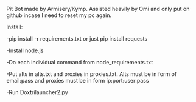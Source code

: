 Pit Bot made by Armisery/Kymp. Assisted heavily by Omi and only put on github incase I need to reset my pc again.

Install:

  -pip install -r requirements.txt or just pip install requests

  -Install node.js

  -Do each individual command from node_requirements.txt

  -Put alts in alts.txt and proxies in proxies.txt. Alts must be in form of email:pass and proxies must be in form ip:port:user:pass

  -Run Doxtrilauncher2.py
